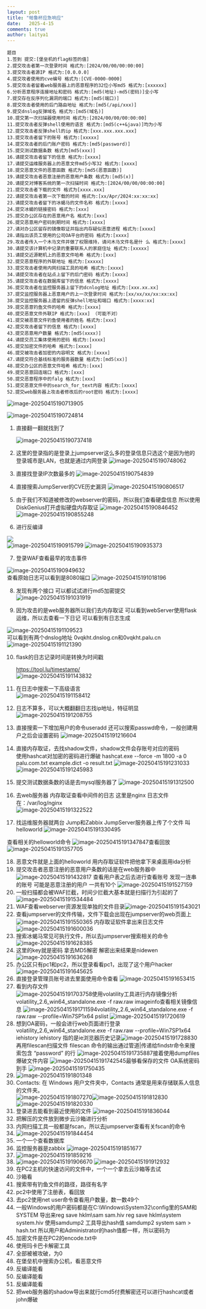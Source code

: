 ```yaml
---
layout: post
title: "帕鲁杯应急响应"
date:   2025-4-15
comments: true
author: laitya1
---
```


```plain
题目
1.签到 提交:[堡垒机的flag标签的值]
2.提交攻击者第一次登录时间 格式为:[2024/00/00/00:00:00]
3.提交攻击者源IP 格式为:[0.0.0.0]
4.提交攻者使用的cve编号 格式为:[CVE-0000-0000]
5.提交攻击者留着web服务器上的恶意程序的32位小写md5 格式为:[xxxxxx]
6.分析恶意程序连接地址和密码 格式为:[md5(地址)-md5(密码)]全小写
7.提交存在反序列化漏洞的端口 格式为:[md5(端口)]
8.提交攻击者使用的后门路由地址 格式为:[md5(/api/xxx)]
9.提交dnslog反弹域名 格式为:[md5(域名)]
10.提交第一次扫描器使用时间 格式为:[2024/00/00/00:00:00]
11.提交攻击者反弹shell使用的语言 格式为:[md5(c++&java)]均为小写
12.提交攻击者反弹shell的ip 格式为:[xxx.xxx.xxx.xxx]
13.提交攻击者留下的账号 格式为:[xxxxx]
14.提交攻击者的后门账户密码 格式为:[md5(password)]
15.提交测试数据条数 格式为[md5(xxx)]
16.请提交攻击者留下的信息 格式为:[xxxx]
17.请提交运维服务器上的恶意文件md5小写32 格式为:[xxxx]
18.提交恶意文件的恶意函数 格式为:[md5(恶意函数)]
19.请提交攻击者恶意注册的恶意用户条数 格式为:[md5(x)]
20.请提交对博客系统的第一次扫描时间 格式为:[2024/00/00/00:00:00]
21.提交攻击者下载的文件 格式为[xxxx.xxx]
22.请提交攻击者第一次下载的时间 格式为:[xx/Apr/2024:xx:xx:xx]
23.请提交攻击者留下的冰蝎马的文件名称 格式为:[xxxx]
24.提交冰蝎的链接密码 格式为:[xxx]
25.提交办公区存在的恶意用户名 格式为:[xxx]
26.提交恶意用户密码到期时间 格式为:[xxxx]
27.请对办公区留存的镜像取证并指出内存疑似恶意进程 格式为:[xxxx]
28.请指出该员工使用的公司OA平台的密码 格式为:[xxxx]
29.攻击者传入一个木马文件并做了权限维持，请问木马文件名是什 么 格式为:[xxxx]
30.请提交该计算机中记录的重要联系人的家庭住址 格式为:[xxxxx]
31.请提交近源靶机上的恶意文件哈希 格式为:[xxx]
32.提交恶意程序的外联地址 格式为:[xxxxx]
33.提交攻击者使用内网扫描工具的哈希 格式为:[xxxx]
34.请提交攻击者在站点上留下的后门密码 格式为:[xxxx]
35.请提交攻击者在数据库留下的信息 格式为:[xxxx]
36.提交攻击者在监控服务器上留下的dcnlog地址 格式为:[xxx.xx.xx]
37.提交监控服务器上恶意用户的上一次登录时间 格式为:[xx/xx/xx/xx:xx:xx]
38.提交监控服务器上遗留的反弹shell地址和端口 格式为:[xxxx:xx]
39.提交恶意钓鱼文件的哈希 格式为:[xxxx]
40.提交恶意文件外联IP 格式为:[xxx] （可能不对）
41.提交被恶意文件钓鱼使用者的姓名 格式为:[xxx]
42.提交攻击者留下的信息 格式为:[xxxx]
43.提交恶意用户数量 格式为:[md5(xxxx)]
44.请提交员工集体使用的密码 格式为:[xxxx]
45.提交加密文件的哈希 格式为:[xxxx]
46.提交被攻击者加密的内容明文 格式为:[xxxx]
47.请提交符合基线标准的服务器数量 格式为:[md5(xx)]
48.提交办公区的恶意文件哈希 格式为:[xxx]
49.提交恶意回连端口 格式为:[xxx]
50.提交恶意程序中的falg 格式为:[xxx]
51.提交恶意文件中的search_for_text内容 格式为:[xxxx]
52.提交web服务器上攻击者修改后的root密码 格式为:[xxxx]
```

![image-20250415190713905](../帕鲁杯应急响应.assets/image-20250415190713905.png)

![image-20250415190724814](../帕鲁杯应急响应.assets/image-20250415190724814.png)

1. 直接翻一翻就找到了

    ![image-20250415190737418](../帕鲁杯应急响应.assets/image-20250415190737418.png)

2. 这里的登录指的是登录上jumpserver这么多的登录信息只选这个是因为他的登录城市是LAN，也就是通过内网登录
    ![image-20250415190748062](../帕鲁杯应急响应.assets/image-20250415190748062.png)

3. 直接找登录IP次数最多的
    ![image-20250415190754839](../帕鲁杯应急响应.assets/image-20250415190754839.png)

4. 直接搜索JumpServer的CVE历史漏洞
    ![image-20250415190806517](../帕鲁杯应急响应.assets/image-20250415190806517.png)

5. 由于我们不知道被修改的webserver的密码，所以我们查看硬盘信息 所以使用DiskGenius打开虚拟硬盘内存取证
    ![image-20250415190846452](../帕鲁杯应急响应.assets/image-20250415190846452.png)
    ![image-20250415190855248](../帕鲁杯应急响应.assets/image-20250415190855248.png)

6. 进行反编译

  ![](../帕鲁杯应急响应.assets/image-20250415190905132.png)  
  ![image-20250415190915799](../帕鲁杯应急响应.assets/image-20250415190915799.png)
  ![image-20250415190935373](../帕鲁杯应急响应.assets/image-20250415190935373.png)

7. 登录WAF查看最早的攻击事件

  ![image-20250415190949632](../帕鲁杯应急响应.assets/image-20250415191007652.png)  
  查看原始日志可以看到是8080端口 
  ![image-20250415191018196](../帕鲁杯应急响应.assets/image-20250415191018196.png)

8. 发现有两个接口 可以都试试进行md5加密提交 
    ![image-20250415191031919](../帕鲁杯应急响应.assets/image-20250415191031919.png)

9. 因为攻击的是web服务器所以我们去内存取证 可以看到webServer使用flask运维，所以去查看一下日记 可以看到有日志生成

  ![image-20250415191109523](../帕鲁杯应急响应.assets/image-20250415191109523.png)  
可以看到有两个dnslog地址 0vqkht.dnslog.cn和0vqkht.palu.cn![image-20250415191121390](../帕鲁杯应急响应.assets/image-20250415191121390.png)

10. flask的日志记录时间是转换为时间戳 

    [https://tool.lu/timestamp/</font>](https://tool.lu/timestamp/)  
    ![image-20250415191143832](../帕鲁杯应急响应.assets/image-20250415191143832.png)

11. 在日志中搜索一下高级语言  
    ![image-20250415191158412](../帕鲁杯应急响应.assets/image-20250415191158412.png)

12. 日志不算多，可以大概翻翻日志找ip地址，特征明显 ![image-20250415191208755](../帕鲁杯应急响应.assets/image-20250415191208755.png)

13. 直接搜索一下增加用户的命令useradd 还可以搜索passwd命令，一般创建用户之后会设置密码 ![image-20250415191216604](../帕鲁杯应急响应.assets/image-20250415191216604.png)

14. 直接内存取证，去找shadow文件，shadow文件会存账号对应的密码  
    使用hashcat对加密的密码进行爆破
    hashcat.exe --force -m 1800 -a 0 palu.com.txt example.dict -o result.txt
    ![image-20250415191231033](../帕鲁杯应急响应.assets/image-20250415191231033.png)  
    ![image-20250415191245983](../帕鲁杯应急响应.assets/image-20250415191245983.png)

15. 提交测试数据条数的话是去mysql服务器了 
![image-20250415191312500](../帕鲁杯应急响应.assets/image-20250415191312500.png)
16. 去web服务器 内存取证查看中间件的日志 这里是nginx 日志文件在：/var/log/nginx  
![image-20250415191322522](../帕鲁杯应急响应.assets/image-20250415191322522.png)
17. 找运维服务器就两台  Jump和Zabbix
JumpServer服务器上传了个文件 叫helloworld
![image-20250415191330495](../帕鲁杯应急响应.assets/image-20250415191330495.png)

查看相关的helloworld命令
![image-20250415191347847](../帕鲁杯应急响应.assets/image-20250415191347847.png)查看回放
![image-20250415191357705](../帕鲁杯应急响应.assets/image-20250415191357705.png)

18. 恶意文件就是上面的helloworld 用内存取证软件把他拿下来桌面用ida分析
19. 提交攻击者恶意注册的恶意用户条数的话是在web服务器中
    ![image-20250415191432817](../帕鲁杯应急响应.assets/image-20250415191432817.png)
    查看用户表之后去进行查看账号 发现一连串的账号 可能是恶意注册的用户 一共有10个 
    ![image-20250415191527159](../帕鲁杯应急响应.assets/image-20250415191527159.png)
20. 一般扫描都会被WAF拦截，时间少拦截大基本就是扫描行为引起的了  
![image-20250415191534484](../帕鲁杯应急响应.assets/image-20250415191534484.png)
21. WAF查看webserver资源发现单独的文件目录![image-20250415191543021](../帕鲁杯应急响应.assets/image-20250415191543021.png)
22. 查看jumpserver的文件传输，文件下载会出现在jumpserver的web页面上![image-20250415191550365](../帕鲁杯应急响应.assets/image-20250415191550365.png)
内存取证软件拿出来日志文件 
![image-20250415191600036](../帕鲁杯应急响应.assets/image-20250415191600036.png)
23. 搜索冰蝎马常见可执行文件，所以去jumpserver搜索相关的命令![image-20250415191628385](../帕鲁杯应急响应.assets/image-20250415191628385.png)
24. 这里的key就是密码 拿去MD5解密 解密出来结果是nidewen![image-20250415191636268](../帕鲁杯应急响应.assets/image-20250415191636268.png)
25. 办公区只有pc1和pc2，所以登录看看pc1，出现了这个用户hacker![image-20250415191645625](../帕鲁杯应急响应.assets/image-20250415191645625.png)
26. 直接登录管理员账号进去里面使用命令查看 ![image-20250415191653415](../帕鲁杯应急响应.assets/image-20250415191653415.png)
27. 看到内存文件  
![image-20250415191703758](../帕鲁杯应急响应.assets/image-20250415191703758.png)使用volatility工具进行内存镜像分析  
volatility_2.6_win64_standalone.exe -f raw.raw imageinfo查看相关镜像信息
![image-20250415191711594](../帕鲁杯应急响应.assets/image-20250415191711594.png)volatility_2.6_win64_standalone.exe -f raw.raw --profile=Win7SP1x64 pslist  ![image-20250415191720619](../帕鲁杯应急响应.assets/image-20250415191720619.png)
28. 想到OA密码，一般会进行web页面进行登录
volatility_2.6_win64_standalone.exe -f raw.raw --profile=Win7SP1x64 iehistory 
iehistory 指的是ie浏览器历史记录![image-20250415191728830](../帕鲁杯应急响应.assets/image-20250415191728830.png)再用filescan扫描文件 filescan 命令的输出通过管道|传递给findstr命令来搜索包含 “password” 的行 ![image-20250415191735887](../帕鲁杯应急响应.assets/image-20250415191735887.png)接着使用dumpfiles爆破文件内容 
![image-20250415191742545](../帕鲁杯应急响应.assets/image-20250415191742545.png)最够看保存的文件 OA系统密码到手 ![image-20250415191750435](../帕鲁杯应急响应.assets/image-20250415191750435.png)
29. ![image-20250415191801348](../帕鲁杯应急响应.assets/image-20250415191801348.png)
30. Contacts\: 在 Windows 用户文件夹中，Contacts 通常是用来存储联系人信息的文件夹。  
![image-20250415191807270](../帕鲁杯应急响应.assets/image-20250415191807270.png)![image-20250415191812830](../帕鲁杯应急响应.assets/image-20250415191812830.png) 
![image-20250415191820330](../帕鲁杯应急响应.assets/image-20250415191820330.png)
31. 登录进去能看到最近使用的文件
![image-20250415191836044](../帕鲁杯应急响应.assets/image-20250415191836044.png)
32. 把解压的文件放到微步云沙箱进行分析
33. 内网扫描工具一般都是fscan，所以去jumpserver查看有关fscan的命令 
34. ![image-20250415191844454](../帕鲁杯应急响应.assets/image-20250415191844454.png)
35. 一个一个查看数据库
36. 监控服务器是zabbix  ![image-20250415191851677](../帕鲁杯应急响应.assets/image-20250415191851677.png)
37. ![image-20250415191859216](../帕鲁杯应急响应.assets/image-20250415191859216.png)
38. ![image-20250415191906670](../帕鲁杯应急响应.assets/image-20250415191906670.png) ![image-20250415191912932](../帕鲁杯应急响应.assets/image-20250415191912932.png)
39. 在PC2主机的快速访问的文件中，一个一个拿去云沙箱等去试
40. 沙箱看
41. 搜索带有钓鱼文件的路径，路径有名字
42. pc2中使用了注册表，看回放
43. 去pc2使用net user命令查看用户数量，数一数49个
44. 一般Windows的用户密码都是在C:\Windows\System32\config里的SAM和SYSTEM
导出来reg save hklm\sam sam.hiv reg save hklm\system system.hiv 
使用samdump2 工具导出hash值 
samdump2 system sam > hash.txt 
所以用户和Administrator的hash值都一样，所以密码为
45. 加密文件是在PC2的encode.txt中
46. 使用玛卡巴卡解密工具
47. 全部被被攻破，为0
48. 在堡垒机中搜索办公机，看恶意文件
49. 反编译能看
50. 反编译能看
51. 反编译能看
52. 把web服务器的shadow导出来就行cmd5付费解密还可以进行hashcat或者john爆破
